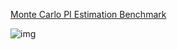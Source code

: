 [Monte Carlo PI Estimation Benchmark](https://ebiiim.github.io/wasm-pi-microbench)

![img](https://repository-images.githubusercontent.com/184922432/72d11680-6f6b-11e9-807b-ae39ec1b7d3d)
